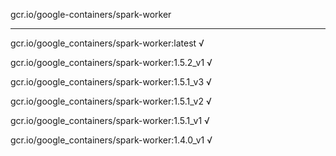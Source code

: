 gcr.io/google-containers/spark-worker 

----
gcr.io/google_containers/spark-worker:latest √

gcr.io/google_containers/spark-worker:1.5.2_v1 √

gcr.io/google_containers/spark-worker:1.5.1_v3 √

gcr.io/google_containers/spark-worker:1.5.1_v2 √

gcr.io/google_containers/spark-worker:1.5.1_v1 √

gcr.io/google_containers/spark-worker:1.4.0_v1 √

